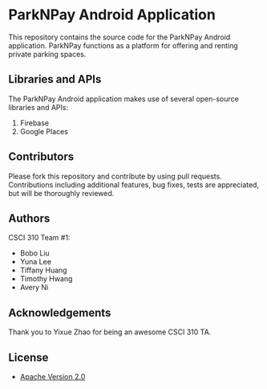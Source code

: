 # ParkNPay Android Application

This repository contains the source code for the ParkNPay Android application. ParkNPay functions as a platform for offering and renting private parking spaces.

## Libraries and APIs

The ParkNPay Android application makes use of several open-source libraries and APIs:
1. Firebase
2. Google Places


## Contributors

Please fork this repository and contribute by using pull requests. Contributions including additional features, bug fixes, tests are appreciated, but will be thoroughly reviewed.

## Authors

CSCI 310 Team #1:
* Bobo Liu
* Yuna Lee
* Tiffany Huang
* Timothy Hwang
* Avery Ni

## Acknowledgements

Thank you to Yixue Zhao for being an awesome CSCI 310 TA.

## License

* [Apache Version 2.0](http://www.apache.org/licenses/LICENSE-2.0.html)
